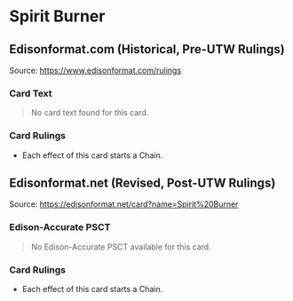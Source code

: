 # Spirit Burner

## Edisonformat.com (Historical, Pre-UTW Rulings)

Source: https://www.edisonformat.com/rulings

### Card Text

> No card text found for this card.

### Card Rulings

*   Each effect of this card starts a Chain.

## Edisonformat.net (Revised, Post-UTW Rulings)

Source: https://edisonformat.net/card?name=Spirit%20Burner

### Edison-Accurate PSCT

> No Edison-Accurate PSCT available for this card.

### Card Rulings

*   Each effect of this card starts a Chain.
            